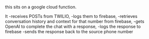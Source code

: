 this sits on a google cloud function. 

It 
    -receives POSTs from TWILIO, 
    -logs them to firebase, 
    -retrieves conversation history and context for that number from firebase, 
    -gets OpenAI to complete the chat with a response, 
    -logs the response to firebase
    -sends the response back to the source phone number

